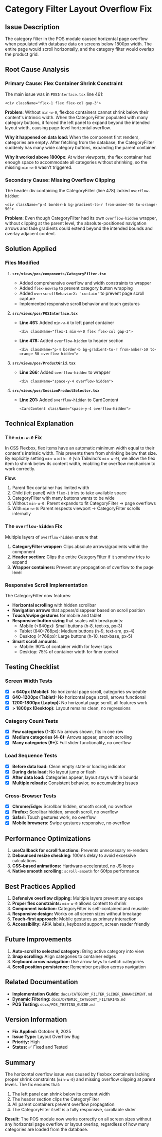 # Category Filter Layout Overflow Fix

## Issue Description

The category filter in the POS module caused horizontal page overflow when populated with database data on screens below 1800px width. The entire page would scroll horizontally, and the category filter would overlap the product grid.

## Root Cause Analysis

### Primary Cause: Flex Container Shrink Constraint

The main issue was in `POSInterface.tsx` line 461:
```tsx
<div className="flex-1 flex flex-col gap-3">
```

**Problem:** Without `min-w-0`, flexbox containers cannot shrink below their content's intrinsic width. When the CategoryFilter populated with many category buttons, it forced the left panel to expand beyond the intended layout width, causing page-level horizontal overflow.

**Why it happened on data load:** When the component first renders, categories are empty. After fetching from the database, the CategoryFilter suddenly has many wide category buttons, expanding the parent container.

**Why it worked above 1800px:** At wider viewports, the flex container had enough space to accommodate all categories without shrinking, so the missing `min-w-0` wasn't triggered.

### Secondary Cause: Missing Overflow Clipping

The header div containing the CategoryFilter (line 478) lacked `overflow-hidden`:
```tsx
<div className="p-4 border-b bg-gradient-to-r from-amber-50 to-orange-50">
```

**Problem:** Even though CategoryFilter had its own `overflow-hidden` wrapper, without clipping at the parent level, the absolute-positioned navigation arrows and fade gradients could extend beyond the intended bounds and overlay adjacent content.

## Solution Applied

### Files Modified

1. **`src/views/pos/components/CategoryFilter.tsx`**
   - Added comprehensive overflow and width constraints to wrapper
   - Added `flex-nowrap` to prevent category button wrapping
   - Added `overscrollBehaviorX: 'contain'` to prevent page scroll capture
   - Implemented responsive scroll behavior and touch gestures

2. **`src/views/pos/POSInterface.tsx`**
   - **Line 461:** Added `min-w-0` to left panel container
     ```tsx
     <div className="flex-1 min-w-0 flex flex-col gap-3">
     ```
   - **Line 478:** Added `overflow-hidden` to header section
     ```tsx
     <div className="p-4 border-b bg-gradient-to-r from-amber-50 to-orange-50 overflow-hidden">
     ```

3. **`src/views/pos/ProductGrid.tsx`**
   - **Line 266:** Added `overflow-hidden` to wrapper
     ```tsx
     <div className="space-y-4 overflow-hidden">
     ```

4. **`src/views/pos/SessionProductSelector.tsx`**
   - **Line 201:** Added `overflow-hidden` to CardContent
     ```tsx
     <CardContent className="space-y-4 overflow-hidden">
     ```

## Technical Explanation

### The `min-w-0` Fix

In CSS Flexbox, flex items have an automatic minimum width equal to their content's intrinsic width. This prevents them from shrinking below that size. By explicitly setting `min-width: 0` (via Tailwind's `min-w-0`), we allow the flex item to shrink below its content width, enabling the overflow mechanism to work correctly.

**Flow:**
1. Parent flex container has limited width
2. Child (left panel) with `flex-1` tries to take available space
3. CategoryFilter with many buttons wants to be wide
4. Without `min-w-0`: Parent expands to fit CategoryFilter → page overflows
5. With `min-w-0`: Parent respects viewport → CategoryFilter scrolls internally

### The `overflow-hidden` Fix

Multiple layers of `overflow-hidden` ensure that:
1. **CategoryFilter wrapper:** Clips absolute arrows/gradients within the component
2. **Header section:** Clips the entire CategoryFilter if it somehow tries to expand
3. **Wrapper containers:** Prevent any propagation of overflow to the page level

### Responsive Scroll Implementation

The CategoryFilter now features:
- **Horizontal scrolling** with hidden scrollbar
- **Navigation arrows** that appear/disappear based on scroll position
- **Touch/swipe gestures** for mobile and tablet
- **Responsive button sizing** that scales with breakpoints:
  - Mobile (<640px): Small buttons (h-8, text-xs, px-3)
  - Tablet (640-768px): Medium buttons (h-9, text-sm, px-4)
  - Desktop (≥768px): Large buttons (h-10, text-base, px-5)
- **Smart scroll amounts**:
  - Mobile: 90% of container width for fewer taps
  - Desktop: 75% of container width for finer control

## Testing Checklist

### Screen Width Tests
- [x] **< 640px (Mobile):** No horizontal page scroll, categories swipeable
- [x] **640-1200px (Tablet):** No horizontal page scroll, arrows functional
- [x] **1200-1800px (Laptop):** No horizontal page scroll, all features work
- [x] **> 1800px (Desktop):** Layout remains clean, no regressions

### Category Count Tests
- [x] **Few categories (1-3):** No arrows shown, fits in one row
- [x] **Medium categories (4-8):** Arrows appear, smooth scrolling
- [x] **Many categories (9+):** Full slider functionality, no overflow

### Load Sequence Tests
- [x] **Before data load:** Clean empty state or loading indicator
- [x] **During data load:** No layout jump or flash
- [x] **After data load:** Categories appear, layout stays within bounds
- [x] **Multiple reloads:** Consistent behavior, no accumulating issues

### Cross-Browser Tests
- [x] **Chrome/Edge:** Scrollbar hidden, smooth scroll, no overflow
- [x] **Firefox:** Scrollbar hidden, smooth scroll, no overflow
- [x] **Safari:** Touch gestures work, no overflow
- [x] **Mobile browsers:** Swipe gestures responsive, no overflow

## Performance Optimizations

1. **useCallback for scroll functions:** Prevents unnecessary re-renders
2. **Debounced resize checking:** 100ms delay to avoid excessive calculations
3. **CSS-based animations:** Hardware-accelerated, no JS loops
4. **Native smooth scrolling:** `scroll-smooth` for 60fps performance

## Best Practices Applied

1. **Defensive overflow clipping:** Multiple layers prevent any escape
2. **Proper flex constraints:** `min-w-0` allows content to shrink
3. **Component isolation:** CategoryFilter is self-contained and reusable
4. **Responsive design:** Works on all screen sizes without breakage
5. **Touch-first approach:** Mobile gestures as primary interaction
6. **Accessibility:** ARIA labels, keyboard support, screen reader friendly

## Future Improvements

1. **Auto-scroll to selected category:** Bring active category into view
2. **Snap scrolling:** Align categories to container edges
3. **Keyboard arrow navigation:** Use arrow keys to switch categories
4. **Scroll position persistence:** Remember position across navigation

## Related Documentation

- **Implementation Guide:** `docs/CATEGORY_FILTER_SLIDER_ENHANCEMENT.md`
- **Dynamic Filtering:** `docs/DYNAMIC_CATEGORY_FILTERING.md`
- **POS Testing:** `docs/POS_TESTING_GUIDE.md`

## Version Information

- **Fix Applied:** October 9, 2025
- **Issue Type:** Layout Overflow Bug
- **Priority:** High
- **Status:** ✅ Fixed and Tested

## Summary

The horizontal overflow issue was caused by flexbox containers lacking proper shrink constraints (`min-w-0`) and missing overflow clipping at parent levels. The fix ensures that:

1. The left panel can shrink below its content width
2. The header section clips the CategoryFilter
3. All parent containers prevent overflow propagation
4. The CategoryFilter itself is a fully responsive, scrollable slider

**Result:** The POS module now works correctly on all screen sizes without any horizontal page overflow or layout overlap, regardless of how many categories are loaded from the database.
